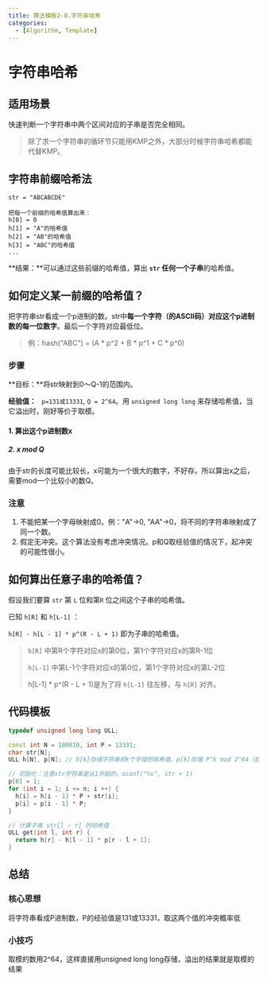 ```yaml
---
title: 算法模板2-8.字符串哈希
categories:
  - [Algorithm, Template]
---
```


# 字符串哈希

## 适用场景

快速判断一个字符串中两个区间对应的子串是否完全相同。

> 除了求一个字符串的循环节只能用KMP之外，大部分时候字符串哈希都能代替KMP。

## 字符串前缀哈希法

```
str = "ABCABCDE"

把每一个前缀的哈希值算出来：
h[0] = 0
h[1] = "A"的哈希值
h[2] = "AB"的哈希值
h[3] = "ABC"的哈希值
...
```

**结果：**可以通过这些前缀的哈希值，算出 **`str` 任何一个子串**的哈希值。

## 如何定义某一前缀的哈希值？

把字符串str看成一个p进制的数。str中**每一个字符（的ASCII码）**对应这个**p进制数的每一位数字**。最后一个字符对应最低位。

> 例：hash("ABC") = (A * p^2 + B * p^1 + C * p^0)

### 步骤

**目标：**将str映射到0～Q-1的范围内。

**经验值：** ` p=131或13331`, `Q = 2^64`。用 `unsigned long long` 来存储哈希值，当它溢出时，刚好等价于取模。

#### 1. 算出这个p进制数x

##### 2. x mod Q

由于str的长度可能比较长，x可能为一个很大的数字，不好存。所以算出x之后，需要mod一个比较小的数Q。

### 注意

1. 不能把某一个字母映射成0。例："A"->0, "AA"->0，将不同的字符串映射成了同一个数。
2. 假定无冲突。这个算法没有考虑冲突情况。p和Q取经验值的情况下，起冲突的可能性很小。

## 如何算出任意子串的哈希值？

假设我们要算 `str` 第 `L` 位和第`R` 位之间这个子串的哈希值。

已知 `h[R]` 和 `h[L-1]` ：

`h[R] - h[L - 1] * p^(R - L + 1)` 即为子串的哈希值。

> `h[R]` 中第R个字符对应x的第0位，第1个字符对应x的第R-1位
>
> `h[L-1]`  中第L-1个字符对应x的第0位，第1个字符对应x的第L-2位
>
> h[L-1] * p^(R - L + 1)是为了将 `h[L-1]` 往左移，与 `h[R]` 对齐。



## 代码模板

```cpp
typedef unsigned long long ULL;

const int N = 100010, int P = 13331;
char str[N];
ULL h[N], p[N]; // h[k]存储字符串前k个字母的哈希值，p[k]存储 P^k mod 2^64（提前预处理减少重复计算）

// 初始化：注意str字符串是从1开始的，scanf("%s", str + 1)
p[0] = 1;
for (int i = 1; i <= n; i ++) {
  h[i] = h[i - 1] * P + str[i];
  p[i] = p[i - 1] * P;
}

// 计算子串 str[l ~ r] 的哈希值
ULL get(int l, int r) {
  return h[r] - h[l - 1] * p[r - l + 1];
}
```

## 总结

### 核心思想

将字符串看成P进制数，P的经验值是131或13331，取这两个值的冲突概率低

### 小技巧

取模的数用2^64，这样直接用unsigned long long存储，溢出的结果就是取模的结果